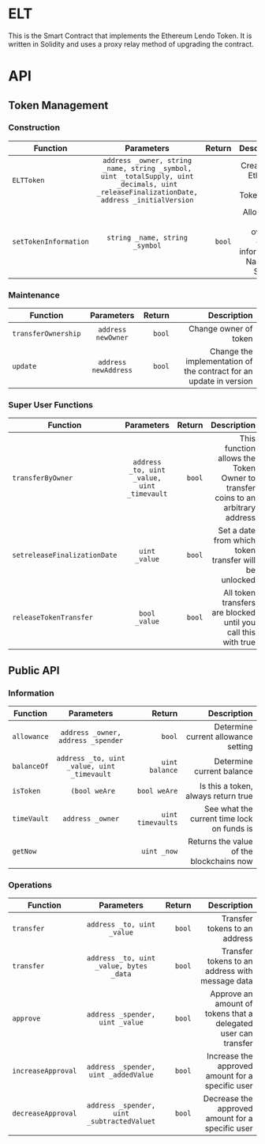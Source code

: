# ELT
This is the Smart Contract that implements the Ethereum Lendo Token.  It is written in Solidity and uses a proxy relay
method of upgrading the contract.

# API
## Token Management
### Construction
| Function        | Parameters | Return | Description  |
| ------------- |:-------------:| -----:| -----:|
| `ELTToken`      | `address _owner, string _name, string _symbol, uint _totalSupply, uint _decimals, uint _releaseFinalizationDate, address _initialVersion` |  | Creates the Ethereum Lendo Token (ELT) | 
| `setTokenInformation`      | `string _name, string _symbol` | `bool` | Allows thet token owner to change information: Name and Symbol. | 
### Maintenance
| Function        | Parameters | Return | Description  |
| ------------- |:-------------:| -----:| -----:|
| `transferOwnership`      | `address newOwner` | `bool` | Change owner of token | 
| `update`      | `address newAddress` | `bool` | Change the implementation of the contract for an update in version | 
### Super User Functions

| Function        | Parameters | Return | Description  |
| ------------- |:-------------:| -----:| -----:|
| `transferByOwner`      | `address _to, uint _value, uint _timevault` | `bool` | This function allows the Token Owner to transfer coins to an arbitrary address | 
| `setreleaseFinalizationDate`      | `uint _value` | `bool` | Set a date from which token transfer will be unlocked | 
| `releaseTokenTransfer`      | `bool _value` | `bool` | All token transfers are blocked until you call this with true | 

## Public API
### Information
| Function        | Parameters | Return | Description  |
| ------------- |:-------------:| -----:| -----:|
| `allowance`      | `address _owner, address _spender` | `bool` | Determine current allowance setting | 
| `balanceOf`      | `address _to, uint _value, uint _timevault` | `uint balance` | Determine current balance | 
| `isToken`      | ` (bool weAre` | `bool weAre` | Is this a token, always return true | 
| `timeVault`      | `address _owner` | `uint timevaults` | See what the current time lock on funds is | 
| `getNow`      | | `uint _now` | Returns the value of the blockchains now 
### Operations
| Function        | Parameters | Return | Description  |
| ------------- |:-------------:| -----:| -----:|
| `transfer`      | `address _to, uint _value` | `bool` | Transfer tokens to an address | 
| `transfer`      | `address _to, uint _value, bytes _data` | `bool` | Transfer tokens to an address with message data | 
| `approve`      | `address _spender, uint _value` | `bool` | Approve an amount of tokens that a delegated user can transfer | 
| `increaseApproval`      | `address _spender, uint _addedValue` | `bool` | Increase the approved amount for a specific user | 
| `decreaseApproval`      | `address _spender, uint _subtractedValuet` | `bool` | Decrease the approved amount for a specific user | 
